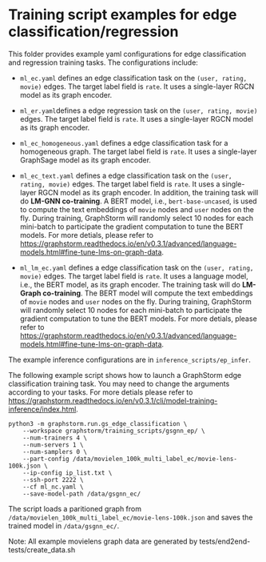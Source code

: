 # Training script examples for edge classification/regression
This folder provides example yaml configurations for edge classification and regression training tasks.
The configurations include:

  * ``ml_ec.yaml`` defines an edge classification task on the ``(user, rating, movie)`` edges. The target label field is ``rate``. It uses a single-layer RGCN model as its graph encoder.

  * ``ml_er.yaml``defines a edge regression task on the ``(user, rating, movie)`` edges. The target label field is ``rate``. It uses a single-layer RGCN model as its graph encoder.

  * ``ml_ec_homogeneous.yaml`` defines a edge classification task for a homogeneous graph. The target label field is ``rate``. It uses a single-layer GraphSage model as its graph encoder.

  * ``ml_ec_text.yaml`` defines a edge classification task on the ``(user, rating, movie)`` edges. The target label field is ``rate``. It uses a single-layer RGCN model as its graph encoder. In addition, the training task will do **LM-GNN co-training**. A BERT model, i.e., ``bert-base-uncased``, is used to compute the text embeddings of ``movie`` nodes and ``user`` nodes on the fly. During training, GraphStorm will randomly select 10 nodes for each mini-batch to participate the gradient computation to tune the BERT models. For more detials, please refer to https://graphstorm.readthedocs.io/en/v0.3.1/advanced/language-models.html#fine-tune-lms-on-graph-data.

  * ``ml_lm_ec.yaml`` defines a edge classification task on the ``(user, rating, movie)`` edges. The target label field is ``rate``. It uses a language model, i.e., the BERT model, as its graph encoder. The training task will do **LM-Graph co-training**. The BERT model will compute the text embeddings of ``movie`` nodes and ``user`` nodes on the fly. During training, GraphStorm will randomly select 10 nodes for each mini-batch to participate the gradient computation to tune the BERT models. For more detials, please refer to https://graphstorm.readthedocs.io/en/v0.3.1/advanced/language-models.html#fine-tune-lms-on-graph-data.


The example inference configurations are in ``inference_scripts/ep_infer``.

The following example script shows how to launch a GraphStorm edge classification training task.
You may need to change the arguments according to your tasks.
For more detials please refer to https://graphstorm.readthedocs.io/en/v0.3.1/cli/model-training-inference/index.html.

```
python3 -m graphstorm.run.gs_edge_classification \
    --workspace graphstorm/training_scripts/gsgnn_ep/ \
    --num-trainers 4 \
    --num-servers 1 \
    --num-samplers 0 \
    --part-config /data/movielen_100k_multi_label_ec/movie-lens-100k.json \
    --ip-config ip_list.txt \
    --ssh-port 2222 \
    --cf ml_nc.yaml \
    --save-model-path /data/gsgnn_ec/
```

The script loads a paritioned graph from ``/data/movielen_100k_multi_label_ec/movie-lens-100k.json`` and saves the trained model in ``/data/gsgnn_ec/``.

Note: All example movielens graph data are generated by tests/end2end-tests/create_data.sh
